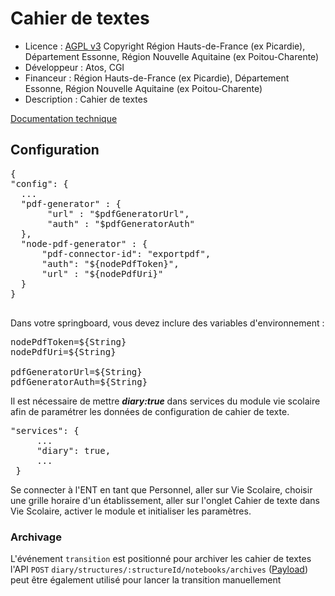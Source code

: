 # Cahier de textes

* Licence : [AGPL v3](http://www.gnu.org/licenses/agpl.txt) Copyright Région Hauts-de-France (ex Picardie), Département Essonne, Région Nouvelle Aquitaine (ex Poitou-Charente)
* Développeur : Atos, CGI
* Financeur : Région Hauts-de-France (ex Picardie), Département Essonne, Région Nouvelle Aquitaine (ex Poitou-Charente)
* Description : Cahier de textes 


[Documentation technique](./docs/README.md)

## Configuration

<pre>
{
"config": {
  ...
  "pdf-generator" : {
       "url" : "$pdfGeneratorUrl",
       "auth" : "$pdfGeneratorAuth"
  },
  "node-pdf-generator" : {
      "pdf-connector-id": "exportpdf",
      "auth": "${nodePdfToken}",
      "url" : "${nodePdfUri}"
  }
}

</pre>
Dans votre springboard, vous devez inclure des variables d'environnement :
<pre>
nodePdfToken=${String}
nodePdfUri=${String}

pdfGeneratorUrl=${String}
pdfGeneratorAuth=${String}
</pre>

Il est nécessaire de mettre ***diary:true*** dans services du module vie scolaire afin de paramétrer les données de configuration de cahier de texte.
<pre>
"services": {
     ...
     "diary": true,
     ...
 }
</pre>

Se connecter à l'ENT en tant que Personnel, aller sur Vie Scolaire, choisir une grille horaire d'un établissement,
aller sur l'onglet Cahier de texte dans Vie Scolaire, activer le module et initialiser les paramètres.


### Archivage

L'événement `transition` est positionné pour archiver les cahier de textes
l'API `POST` `diary/structures/:structureId/notebooks/archives` ([Payload](./src/main/resources/jsonschema/archiveProcess.json)) peut être également utilisé pour lancer la transition manuellement

